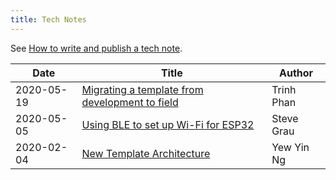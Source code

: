 ```yaml
---
title: Tech Notes
---
```


See [How to write and publish a tech note](how-to-write-and-publish-a-tech-note).

|Date|Title|Author|
|-|-|-|
|2020-05-19|[Migrating a template from development to field](migrating-a-template-from-development-to-field)|Trinh Phan|
|2020-05-05|[Using BLE to set up Wi-Fi for ESP32](using-ble-to-set-up-wi-fi-for-esp32)|Steve Grau|
|2020-02-04|[New Template Architecture](new-template-architecture-2020-02-04)|Yew Yin Ng|

